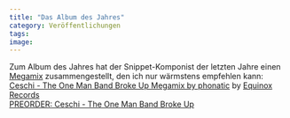 ```yaml
---
title: "Das Album des Jahres"
category: Veröffentlichungen
tags: 
image: 
---
```


Zum Album des Jahres hat der Snippet-Komponist der letzten Jahre einen [Megamix](http://soundcloud.com/equinoxrecords/ceschi-the-one-man-band-broke-up-megamix-by-phonatic) zusammengestellt, den ich nur wärmstens empfehlen kann:  
      [Ceschi - The One Man Band Broke Up Megamix by phonatic](http://soundcloud.com/equinoxrecords/ceschi-the-one-man-band-broke-up-megamix-by-phonatic) by [Equinox Records](http://soundcloud.com/equinoxrecords)  
[PREORDER: Ceschi - The One Man Band Broke Up](http://www.hhv.de/item_201226.html)